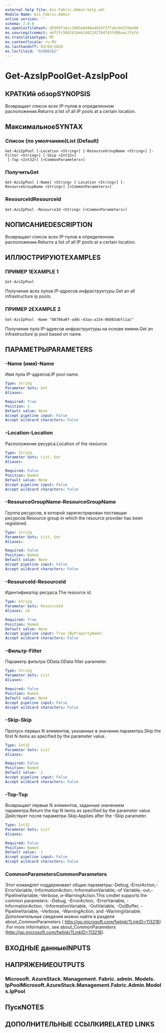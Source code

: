 ```yaml
---
external help file: Azs.Fabric.Admin-help.xml
Module Name: Azs.Fabric.Admin
online version: ''
schema: 2.0.0
ms.openlocfilehash: d5999718cc3085eb69da482df27fa0cb4379ed40
ms.sourcegitcommit: a6f2fc500242de6248224278d743fd09aac2fafd
ms.translationtype: MT
ms.contentlocale: ru-RU
ms.lasthandoff: 03/04/2020
ms.locfileid: "93908162"
---
```

# <span data-ttu-id="69664-101">Get-AzsIpPool</span><span class="sxs-lookup"><span data-stu-id="69664-101">Get-AzsIpPool</span></span>

## <span data-ttu-id="69664-102">КРАТКИй обзор</span><span class="sxs-lookup"><span data-stu-id="69664-102">SYNOPSIS</span></span>
<span data-ttu-id="69664-103">Возвращает список всех IP-пулов в определенном расположении.</span><span class="sxs-lookup"><span data-stu-id="69664-103">Returns a list of all IP pools at a certain location.</span></span>

## <span data-ttu-id="69664-104">Максимальное</span><span class="sxs-lookup"><span data-stu-id="69664-104">SYNTAX</span></span>

### <span data-ttu-id="69664-105">Список (по умолчанию)</span><span class="sxs-lookup"><span data-stu-id="69664-105">List (Default)</span></span>
```
Get-AzsIpPool [-Location <String>] [-ResourceGroupName <String>] [-Filter <String>] [-Skip <Int32>]
 [-Top <Int32>] [<CommonParameters>]
```

### <span data-ttu-id="69664-106">Получить</span><span class="sxs-lookup"><span data-stu-id="69664-106">Get</span></span>
```
Get-AzsIpPool [-Name] <String> [-Location <String>] [-ResourceGroupName <String>] [<CommonParameters>]
```

### <span data-ttu-id="69664-107">ResourceId</span><span class="sxs-lookup"><span data-stu-id="69664-107">ResourceId</span></span>
```
Get-AzsIpPool -ResourceId <String> [<CommonParameters>]
```

## <span data-ttu-id="69664-108">NОПИСАНИЕ</span><span class="sxs-lookup"><span data-stu-id="69664-108">DESCRIPTION</span></span>
<span data-ttu-id="69664-109">Возвращает список всех IP-пулов в определенном расположении.</span><span class="sxs-lookup"><span data-stu-id="69664-109">Returns a list of all IP pools at a certain location.</span></span>

## <span data-ttu-id="69664-110">ИЛЛЮСТРИРУЮТ</span><span class="sxs-lookup"><span data-stu-id="69664-110">EXAMPLES</span></span>

### <span data-ttu-id="69664-111">ПРИМЕР 1</span><span class="sxs-lookup"><span data-stu-id="69664-111">EXAMPLE 1</span></span>
```
Get-AzsIpPool
```

<span data-ttu-id="69664-112">Получение всех пулов IP-адресов инфраструктуры.</span><span class="sxs-lookup"><span data-stu-id="69664-112">Get an all infrastructure ip pools.</span></span>

### <span data-ttu-id="69664-113">ПРИМЕР 2</span><span class="sxs-lookup"><span data-stu-id="69664-113">EXAMPLE 2</span></span>
```
Get-AzsIpPool -Name "08786a0f-ad8c-43aa-a154-06083abfc1ac"
```

<span data-ttu-id="69664-114">Получение пула IP-адресов инфраструктуры на основе имени.</span><span class="sxs-lookup"><span data-stu-id="69664-114">Get an infrastructure ip pool based on name.</span></span>

## <span data-ttu-id="69664-115">ПАРАМЕТРЫ</span><span class="sxs-lookup"><span data-stu-id="69664-115">PARAMETERS</span></span>

### <span data-ttu-id="69664-116">-Name (имя)</span><span class="sxs-lookup"><span data-stu-id="69664-116">-Name</span></span>
<span data-ttu-id="69664-117">Имя пула IP-адресов.</span><span class="sxs-lookup"><span data-stu-id="69664-117">IP pool name.</span></span>

```yaml
Type: String
Parameter Sets: Get
Aliases:

Required: True
Position: 1
Default value: None
Accept pipeline input: False
Accept wildcard characters: False
```

### <span data-ttu-id="69664-118">-Location</span><span class="sxs-lookup"><span data-stu-id="69664-118">-Location</span></span>
<span data-ttu-id="69664-119">Расположение ресурса.</span><span class="sxs-lookup"><span data-stu-id="69664-119">Location of the resource.</span></span>

```yaml
Type: String
Parameter Sets: List, Get
Aliases:

Required: False
Position: Named
Default value: None
Accept pipeline input: False
Accept wildcard characters: False
```

### <span data-ttu-id="69664-120">-ResourceGroupName</span><span class="sxs-lookup"><span data-stu-id="69664-120">-ResourceGroupName</span></span>
<span data-ttu-id="69664-121">Группа ресурсов, в которой зарегистрирован поставщик ресурсов.</span><span class="sxs-lookup"><span data-stu-id="69664-121">Resource group in which the resource provider has been registered.</span></span>

```yaml
Type: String
Parameter Sets: List, Get
Aliases:

Required: False
Position: Named
Default value: None
Accept pipeline input: False
Accept wildcard characters: False
```

### <span data-ttu-id="69664-122">-ResourceId</span><span class="sxs-lookup"><span data-stu-id="69664-122">-ResourceId</span></span>
<span data-ttu-id="69664-123">Идентификатор ресурса.</span><span class="sxs-lookup"><span data-stu-id="69664-123">The resource id.</span></span>

```yaml
Type: String
Parameter Sets: ResourceId
Aliases: id

Required: True
Position: Named
Default value: None
Accept pipeline input: True (ByPropertyName)
Accept wildcard characters: False
```

### <span data-ttu-id="69664-124">-Фильтр</span><span class="sxs-lookup"><span data-stu-id="69664-124">-Filter</span></span>
<span data-ttu-id="69664-125">Параметр фильтра OData.</span><span class="sxs-lookup"><span data-stu-id="69664-125">OData filter parameter.</span></span>

```yaml
Type: String
Parameter Sets: List
Aliases:

Required: False
Position: Named
Default value: None
Accept pipeline input: False
Accept wildcard characters: False
```

### <span data-ttu-id="69664-126">-Skip</span><span class="sxs-lookup"><span data-stu-id="69664-126">-Skip</span></span>
<span data-ttu-id="69664-127">Пропуск первых N элементов, указанных в значении параметра.</span><span class="sxs-lookup"><span data-stu-id="69664-127">Skip the first N items as specified by the parameter value.</span></span>

```yaml
Type: Int32
Parameter Sets: List
Aliases:

Required: False
Position: Named
Default value: -1
Accept pipeline input: False
Accept wildcard characters: False
```

### <span data-ttu-id="69664-128">-Top</span><span class="sxs-lookup"><span data-stu-id="69664-128">-Top</span></span>
<span data-ttu-id="69664-129">Возвращает первые N элементов, заданные значением параметра.</span><span class="sxs-lookup"><span data-stu-id="69664-129">Return the top N items as specified by the parameter value.</span></span>
<span data-ttu-id="69664-130">Действует после параметра-Skip.</span><span class="sxs-lookup"><span data-stu-id="69664-130">Applies after the -Skip parameter.</span></span>

```yaml
Type: Int32
Parameter Sets: List
Aliases:

Required: False
Position: Named
Default value: -1
Accept pipeline input: False
Accept wildcard characters: False
```

### <span data-ttu-id="69664-131">CommonParameters</span><span class="sxs-lookup"><span data-stu-id="69664-131">CommonParameters</span></span>
<span data-ttu-id="69664-132">Этот командлет поддерживает общие параметры:-Debug,-ErrorAction,-ErrorVariable,-InformationAction,-InformationVariable,-of Variable,-out,-PipelineVariable,-Verbose, и-WarningAction.</span><span class="sxs-lookup"><span data-stu-id="69664-132">This cmdlet supports the common parameters: -Debug, -ErrorAction, -ErrorVariable, -InformationAction, -InformationVariable, -OutVariable, -OutBuffer, -PipelineVariable, -Verbose, -WarningAction, and -WarningVariable.</span></span> <span data-ttu-id="69664-133">Дополнительные сведения можно найти в разделе about_CommonParameters ( http://go.microsoft.com/fwlink/?LinkID=113216) .</span><span class="sxs-lookup"><span data-stu-id="69664-133">For more information, see about_CommonParameters (http://go.microsoft.com/fwlink/?LinkID=113216).</span></span>

## <span data-ttu-id="69664-134">ВХОДНЫЕ данные</span><span class="sxs-lookup"><span data-stu-id="69664-134">INPUTS</span></span>

## <span data-ttu-id="69664-135">НАПРЯЖЕНИЕ</span><span class="sxs-lookup"><span data-stu-id="69664-135">OUTPUTS</span></span>

### <span data-ttu-id="69664-136">Microsoft. AzureStack. Management. Fabric. admin. Models. IpPool</span><span class="sxs-lookup"><span data-stu-id="69664-136">Microsoft.AzureStack.Management.Fabric.Admin.Models.IpPool</span></span>

## <span data-ttu-id="69664-137">Пуск</span><span class="sxs-lookup"><span data-stu-id="69664-137">NOTES</span></span>

## <span data-ttu-id="69664-138">ДОПОЛНИТЕЛЬНЫЕ ССЫЛКИ</span><span class="sxs-lookup"><span data-stu-id="69664-138">RELATED LINKS</span></span>
